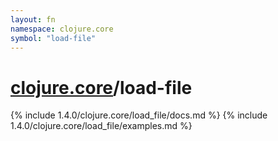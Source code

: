 ```yaml
---
layout: fn
namespace: clojure.core
symbol: "load-file"
---
```


# [clojure.core](../)/load-file

{% include 1.4.0/clojure.core/load_file/docs.md %}
{% include 1.4.0/clojure.core/load_file/examples.md %}

